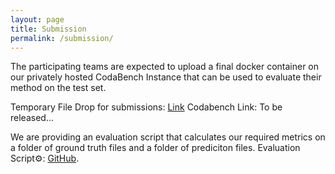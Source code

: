 ```yaml
---
layout: page
title: Submission
permalink: /submission/
---
```


The participating teams are expected to upload a final docker container on our privately hosted CodaBench Instance that can be used to evaluate their method on the test set.

Temporary File Drop for submissions: [Link](https://uni-bonn.sciebo.de/s/NK9SHgzb7bgjg9L)
Codabench Link: To be released...

We are providing an evaluation script that calculates our required metrics on a folder of ground truth files and a folder of prediciton files. 
Evaluation Script⚙️: [GitHub](https://github.com/medvisbonn/SICS155_challenge).
